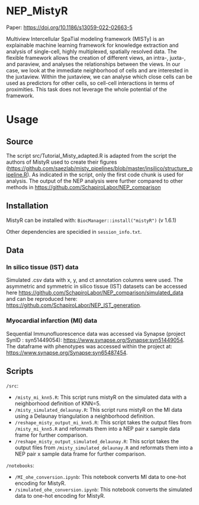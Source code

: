 # NEP_MistyR

Paper: https://doi.org/10.1186/s13059-022-02663-5

Multiview Intercellular SpaTial modeling framework (MISTy) is an explainable machine learning framework for knowledge extraction and analysis of single-cell, highly multiplexed, spatially resolved data. The flexible framework allows the creation of different views, an intra-, juxta-, and paraview, and analyses the relationships between the views. In our case, we look at the immediate neighborhood of cells and are interested in the juxtaview. Within the juxtaview, we can analyse which close cells can be used as predictors for other cells, so cell-cell interactions in terms of proximities. This task does not leverage the whole potential of the framework.

# Usage

## Source

The script src/Tutorial_Misty_adapted.R is adapted from the script the authors of MistyR used to create their figures (https://github.com/saezlab/misty_pipelines/blob/master/insilico/structure_pipeline.R). As indicated in the script, only the first code chunk is used for analysis. The output of the NEP analysis were further compared to other methods in https://github.com/SchapiroLabor/NEP_comparison

## Installation

MistyR can be installed with: 
`BiocManager::install("mistyR")` (v 1.6.1)

Other dependencies are specidied in `session_info.txt`.

## Data

### In silico tissue (IST) data
Simulated .csv data with x, y, and ct annotation columns were used. The asymmetric and symmetric in silico tissue (IST) datasets can be accessed here https://github.com/SchapiroLabor/NEP_comparison/simulated_data and can be reproduced here: https://github.com/SchapiroLabor/NEP_IST_generation.

### Myocardial infarction (MI) data

Sequential Immunofluorescence data was accessed via Synapse (project SynID : syn51449054): https://www.synapse.org/Synapse:syn51449054. The dataframe with phenotypes was accessed within the project at:  https://www.synapse.org/Synapse:syn65487454.

## Scripts

`/src`:
- `/misty_mi_knn5.R`: This script runs mistyR on the simulated data with a neighborhood definition of KNN=5.
- `/misty_simulated_delaunay.R`: This script runs mistyR on the MI data using a Delaunay triangulation a neighborhood definition.
- `/reshape_misty_output_mi_knn5.R`: This script takes the output files from `/misty_mi_knn5.R` and reformats them into a NEP pair x sample data frame for further comparison.
- `/reshape_misty_output_simulated_delaunay.R`: This script takes the output files from `/misty_simulated_delaunay.R` and reformats them into a NEP pair x sample data frame for further comparison.

`/notebooks`:
- `/MI_ohe_conversion.ipynb`: This notebook converts MI data to one-hot encoding for MistyR.
- `/simulated_ohe_conversion.ipynb`: This notebook converts the simulated data to one-hot encoding for MistyR.
